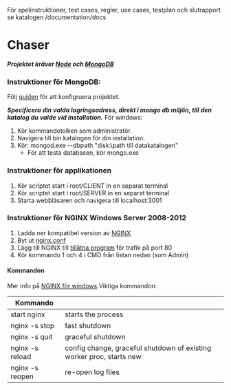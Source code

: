 För spelinstruktioner, test cases, regler, use cases, testplan och slutrapport se katalogen /documentation/docs

# Chaser
***Projektet kräver [Node](https://nodejs.org/en/) och [MongoDB](https://www.mongodb.com/lp/download/mongodb-enterprise?jmp=nav)***

### Instruktioner för MongoDB:
Följ [guiden](https://www.tutorialspoint.com/mongodb/mongodb_environment.htm) för att konfigruera projektet.

***Specificera din valda lagringsadress, direkt i mongo db miljön, till den katalog du valde vid installation.***
För windows:
1. Kör kommandotolken som administratör.
2. Navigera till bin katalogen för din installation.
3. Kör: mongod.exe --dbpath "disk:\path till datakatalogen\"
   * För att testa databasen, kör mongo.exe

### Instruktioner för applikationen
1. Kör scriptet start i root/CLIENT in en separat terminal
2. Kör scriptet start i root/SERVER in en separat terminal
3. Starta webbläsaren och navigera till localhost:3001

### Instruktioner för NGINX Windows Server 2008-2012

1. Ladda ner kompatibel version av [NGINX](http://nginx.org/download/nginx-1.13.12.zip)
2. Byt ut [nginx.conf](https://github.com/1dv430/js223zs-project/blob/master/conf/nginx.conf)
3. Lägg till NGINX till [tillåtna program](https://serverfault.com/questions/316514/windows-firewall-has-port-80-open-but-prevents-apache-from-making-connections) för trafik på port 80
4. Kör kommando 1 och 4 i CMD från listan nedan (som Admin)

#### Kommandon
Mer info på [NGINX för windows](//nginx.org/en/docs/windows.html).Viktiga kommandon:

| Kommando        |                                                                                      |
|-----------------|--------------------------------------------------------------------------------------|
| start nginx     | starts the process                                                                   |
| nginx -s stop   | fast shutdown                                                                        |
| nginx -s quit   | graceful shutdown                                                                    |
| nginx -s reload | config change, graceful shutdown of existing worker proc, starts new                 |
| nginx -s reopen | re-open log files                                                                    | 
